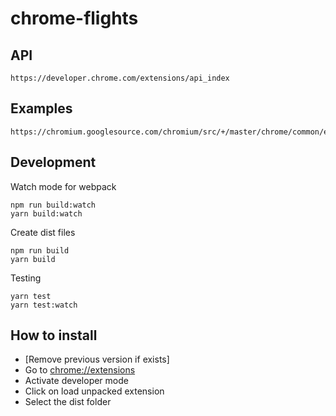 # chrome-flights

## API
    https://developer.chrome.com/extensions/api_index

## Examples
    https://chromium.googlesource.com/chromium/src/+/master/chrome/common/extensions/docs/examples
    
## Development

Watch mode for webpack

    npm run build:watch
    yarn build:watch
    
Create dist files

    npm run build
    yarn build
    
Testing
    
    yarn test
    yarn test:watch
    
## How to install

- [Remove previous version if exists]
- Go to [chrome://extensions](chrome://extensions)
- Activate developer mode
- Click on load unpacked extension
- Select the dist folder
